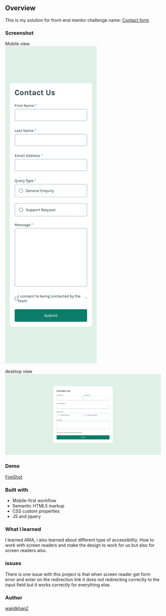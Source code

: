 ## Overview
This is my solution for front-end mentor challenge name: [Contact form](https://www.frontendmentor.io/challenges/contact-form--G-hYlqKJj)

### Screenshot
Mobile view\
![](./Screenshots/mobile.png)

desktop view\
![](./Screenshots/desktop.png)

### Demo
[FireShot](https://getfireshot.com/)

### Built with
- Mobile-first workflow
- Semantic HTML5 markup
- CSS custom properties
- JS and jquery

### What I learned 
I learned ARIA, i also learned about different type of accessibility.
How to work with screen readers and make the design to work for us but also for screen readers also.

### issues 
There is one issue with this project is that when screen reader get form error and enter on the redirection link
it does not redirecting correctly to the input field but it works correctly for everything else.


### Author 
[wajidkhan2](https://github.com/wajidkhan2)